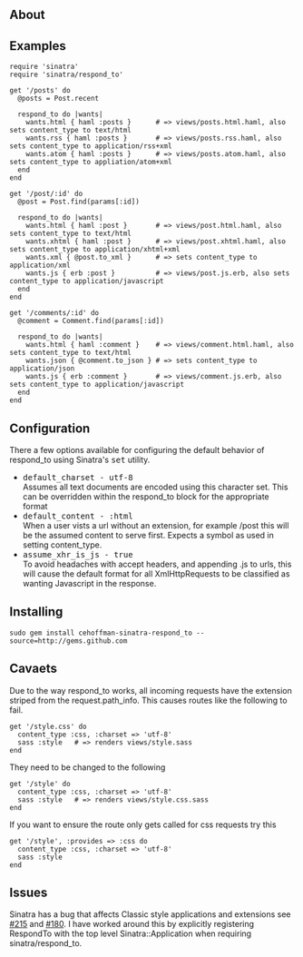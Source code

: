 ## About


## Examples

    require 'sinatra'
    require 'sinatra/respond_to'
    
    get '/posts' do
      @posts = Post.recent
      
      respond_to do |wants|
        wants.html { haml :posts }      # => views/posts.html.haml, also sets content_type to text/html
        wants.rss { haml :posts }       # => views/posts.rss.haml, also sets content_type to application/rss+xml
        wants.atom { haml :posts }      # => views/posts.atom.haml, also sets content_type to appliation/atom+xml
      end
    end

    get '/post/:id' do
      @post = Post.find(params[:id])
      
      respond_to do |wants|
        wants.html { haml :post }       # => views/post.html.haml, also sets content_type to text/html
        wants.xhtml { haml :post }      # => views/post.xhtml.haml, also sets content_type to application/xhtml+xml
        wants.xml { @post.to_xml }      # => sets content_type to application/xml
        wants.js { erb :post }          # => views/post.js.erb, also sets content_type to application/javascript
      end
    end
    
    get '/comments/:id' do
      @comment = Comment.find(params[:id])
      
      respond_to do |wants|
        wants.html { haml :comment }    # => views/comment.html.haml, also sets content_type to text/html
        wants.json { @comment.to_json } # => sets content_type to application/json
        wants.js { erb :comment }       # => views/comment.js.erb, also sets content_type to application/javascript
      end
    end

## Configuration

There a few options available for configuring the default behavior of respond_to using Sinatra's
<tt>set</tt> utility.

* <tt>default\_charset - utf-8</tt><br />
    Assumes all text documents are encoded using this character set.
    This can be overridden within the respond_to block for the appropriate format
* <tt>default\_content - :html</tt><br />
    When a user vists a url without an extension, for example /post this will be
    the assumed content to serve first.  Expects a symbol as used in setting content_type.
* <tt>assume\_xhr\_is\_js - true</tt><br />
    To avoid headaches with accept headers, and appending .js to urls, this will
    cause the default format for all XmlHttpRequests to be classified as wanting Javascript
    in the response.

## Installing
    sudo gem install cehoffman-sinatra-respond_to --source=http://gems.github.com

## Cavaets
Due to the way respond\_to works, all incoming requests have the extension striped from the request.path\_info.
This causes routes like the following to fail.

    get '/style.css' do
      content_type :css, :charset => 'utf-8'
      sass :style   # => renders views/style.sass
    end
    
They need to be changed to the following

    get '/style' do
      content_type :css, :charset => 'utf-8'
      sass :style   # => renders views/style.css.sass
    end
    
If you want to ensure the route only gets called for css requests try this

    get '/style', :provides => :css do
      content_type :css, :charset => 'utf-8'
      sass :style
    end

## Issues

Sinatra has a bug that affects Classic style applications and extensions see [#215][215] and [#180][180].
I have worked around this by explicitly registering RespondTo with the top level Sinatra::Application when
requiring sinatra/respond\_to.

[215]: https://sinatra.lighthouseapp.com/projects/9779/tickets/215-extensions-cannot-define-before-filters-for-classic-apps "Extensions cannot define before filters for classic apps"
[180]: https://sinatra.lighthouseapp.com/projects/9779/tickets/180-better-route-inheritence "Better route inheritence"

